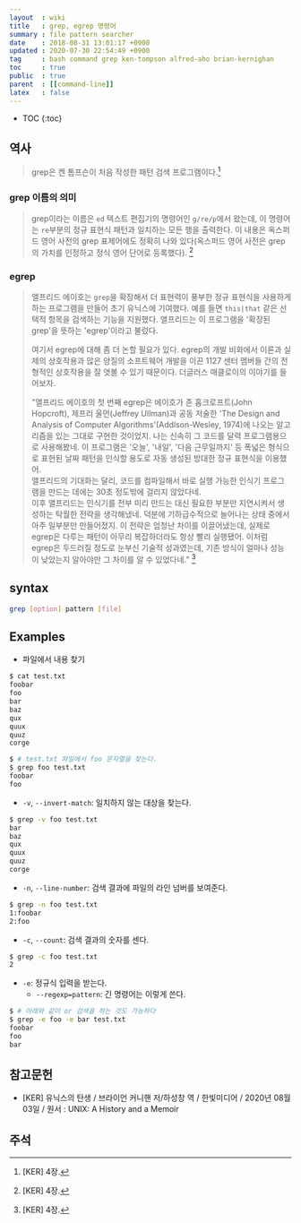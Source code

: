 ```yaml
---
layout  : wiki
title   : grep, egrep 명령어
summary : file pattern searcher
date    : 2018-08-31 13:01:17 +0900
updated : 2020-07-30 22:54:49 +0900
tag     : bash command grep ken-tompson alfred-aho brian-kernighan
toc     : true
public  : true
parent  : [[command-line]]
latex   : false
---
```

* TOC
{:toc}

## 역사

> grep은 켄 톰프슨이 처음 작성한 패턴 검색 프로그램이다.[^KER-4]

### grep 이름의 의미

> grep이라는 이름은 `ed` 텍스트 편집기의 명령어인 `g/re/p`에서 왔는데,
이 명령어는 `re`부분의 정규 표현식 패턴과 일치하는 모든 행을 출력한다.
이 내용은 옥스퍼드 영어 사전의 grep 표제어에도 정확히 나와 있다(옥스퍼드 영어 사전은 grep의 가치를 인정하고 정식 영어 단어로 등록했다).
[^KER-4]

### egrep

> 앨프리드 에이호는 `grep`을 확장해서 더 표현력이 풍부한 정규 표현식을 사용하게 하는 프로그램을 만들어 초기 유닉스에 기여했다.
예를 들면 `this|that` 같은 선택적 항목을 검색하는 기능을 지원했다.
앨프리드는 이 프로그램을 '확장된 grep'을 뜻하는 'egrep'이라고 불렀다.
>
> 여기서 egrep에 대해 좀 더 논할 필요가 있다.
egrep의 개발 비화에서 이론과 실제의 상호작용과 많은 양질의 소프트웨어 개발을 이끈 1127 센터 멤버들 간의 전형적인 상호작용을 잘 엿볼 수 있기 때문이다.
더글러스 매클로이의 이야기를 들어보자.
>
> "앨프리드 에이호의 첫 번째 egrep은 에이호가 존 홉크로프트(John Hopcroft), 제프리 울먼(Jeffrey Ullman)과 공동 저술한 'The Design and Analysis of Computer Algorithms'(Addison-Wesley, 1974)에 나오는 알고리즘을 있는 그대로 구현한 것이었지.
나는 신속히 그 코드를 달력 프로그램용으로 사용해봤네. 이 프로그램은 '오늘', '내일', '다음 근무일까지' 등 폭넓은 형식으로 표현된 날짜 패턴을 인식할 용도로 자동 생성된 방대한 정규 표현식을 이용했어.  
앨프리드의 기대화는 달리, 코드를 컴파일해서 바로 실행 가능한 인식기 프로그램을 만드는 데에는 30초 정도밖에 걸리지 않았다네.  
이후 앨프리드는 인식기를 전부 미리 만드는 대신 필요한 부분만 지연시켜서 생성하는 탁월한 전략을 생각해냈네.
덕분에 기하급수적으로 늘어나는 상태 중에서 아주 일부분만 만들어졌지.
이 전략은 엄청난 차이를 이끌어냈는데, 실제로 egrep은 다루는 패턴이 아무리 복잡하더라도 항상 빨리 실행됐어.
이처럼 egrep은 두드러질 정도로 눈부신 기술적 성과였는데, 기존 방식이 얼마나 성능이 낮았는지 알아야만 그 차이를 알 수 있었다네."
[^KER-4]

## syntax

```sh
grep [option] pattern [file]
```

## Examples

* 파일에서 내용 찾기

```sh
$ cat test.txt
foobar
foo
bar
baz
qux
quux
quuz
corge

$ # test.txt 파일에서 foo 문자열을 찾는다.
$ grep foo test.txt
foobar
foo
```

* `-v`, `--invert-match`: 일치하지 않는 대상을 찾는다.

```sh
$ grep -v foo test.txt
bar
baz
qux
quux
quuz
corge
```

* `-n`, `--line-number`: 검색 결과에 파일의 라인 넘버를 보여준다.

```sh
$ grep -n foo test.txt 
1:foobar
2:foo
```

* `-c`, `--count`: 검색 결과의 숫자를 센다.

```sh
$ grep -c foo test.txt 
2
```

* `-e`: 정규식 입력을 받는다.
    * `--regexp=pattern`: 긴 명령어는 이렇게 쓴다.

```sh
$ # 아래와 같이 or 검색을 하는 것도 가능하다
$ grep -e foo -e bar test.txt
foobar
foo
bar
```

## 참고문헌

- [KER] 유닉스의 탄생 / 브라이언 커니핸 저/하성창 역 / 한빛미디어 / 2020년 08월 03일 / 원서 : UNIX: A History and a Memoir

## 주석

[^KER-4]: [KER] 4장.

